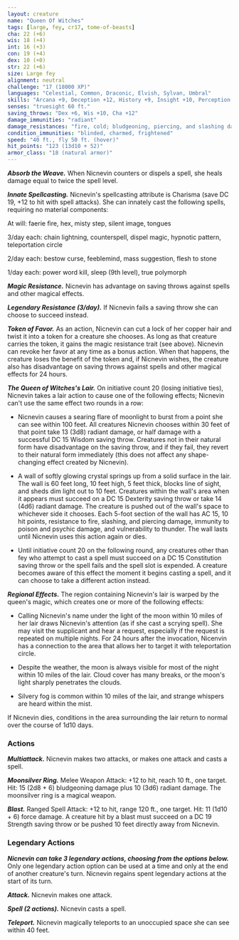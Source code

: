 ```yaml
---
layout: creature
name: "Queen Of Witches"
tags: [large, fey, cr17, tome-of-beasts]
cha: 22 (+6)
wis: 18 (+4)
int: 16 (+3)
con: 19 (+4)
dex: 10 (+0)
str: 22 (+6)
size: Large fey
alignment: neutral
challenge: "17 (18000 XP)"
languages: "Celestial, Common, Draconic, Elvish, Sylvan, Umbral"
skills: "Arcana +9, Deception +12, History +9, Insight +10, Perception +10"
senses: "truesight 60 ft."
saving_throws: "Dex +6, Wis +10, Cha +12"
damage_immunities: "radiant"
damage_resistances: "fire, cold; bludgeoning, piercing, and slashing damage from weapons that aren't cold iron"
condition_immunities: "blinded, charmed, frightened"
speed: "40 ft., fly 50 ft. (hover)"
hit_points: "123 (13d10 + 52)"
armor_class: "18 (natural armor)"
---
```


***Absorb the Weave.*** When Nicnevin counters or dispels a spell, she heals damage equal to twice the spell level.

***Innate Spellcasting.*** Nicnevin's spellcasting attribute is Charisma (save DC 19, +12 to hit with spell attacks). She can innately cast the following spells, requiring no material components:

At will: faerie fire, hex, misty step, silent image, tongues

3/day each: chain lightning, counterspell, dispel magic, hypnotic pattern, teleportation circle

2/day each: bestow curse, feeblemind, mass suggestion, flesh to stone

1/day each: power word kill, sleep (9th level), true polymorph

***Magic Resistance.*** Nicnevin has advantage on saving throws against spells and other magical effects.

***Legendary Resistance (3/day).*** If Nicnevin fails a saving throw she can choose to succeed instead.

***Token of Favor.*** As an action, Nicnevin can cut a lock of her copper hair and twist it into a token for a creature she chooses. As long as that creature carries the token, it gains the magic resistance trait (see above). Nicnevin can revoke her favor at any time as a bonus action. When that happens, the creature loses the benefit of the token and, if Nicnevin wishes, the creature also has disadvantage on saving throws against spells and other magical effects for 24 hours.

***The Queen of Witches's Lair.*** On initiative count 20 (losing initiative ties), Nicnevin takes a lair action to cause one of the following effects; Nicnevin can't use the same effect two rounds in a row:

- Nicnevin causes a searing flare of moonlight to burst from a point she can see within 100 feet. All creatures Nicnevin chooses within 30 feet of that point take 13 (3d8) radiant damage, or half damage with a successful DC 15 Wisdom saving throw. Creatures not in their natural form have disadvantage on the saving throw, and if they fail, they revert to their natural form immediately (this does not affect any shape-changing effect created by Nicnevin).

- A wall of softly glowing crystal springs up from a solid surface in the lair. The wall is 60 feet long, 10 feet high, 5 feet thick, blocks line of sight, and sheds dim light out to 10 feet. Creatures within the wall's area when it appears must succeed on a DC 15 Dexterity saving throw or take 14 (4d6) radiant damage. The creature is pushed out of the wall's space to whichever side it chooses. Each 5-foot section of the wall has AC 15, 10 hit points, resistance to fire, slashing, and piercing damage, immunity to poison and psychic damage, and vulnerability to thunder. The wall lasts until Nicnevin uses this action again or dies.

- Until initiative count 20 on the following round, any creatures other than fey who attempt to cast a spell must succeed on a DC 15 Constitution saving throw or the spell fails and the spell slot is expended. A creature becomes aware of this effect the moment it begins casting a spell, and it can choose to take a different action instead.

***Regional Effects.*** The region containing Nicnevin's lair is warped by the queen's magic, which creates one or more of the following effects:

- Calling Nicnevin's name under the light of the moon within 10 miles of her lair draws Nicnevin's attention (as if she cast a scrying spell). She may visit the supplicant and hear a request, especially if the request is repeated on multiple nights. For 24 hours after the invocation, Nicenvin has a connection to the area that allows her to target it with teleportation circle.

- Despite the weather, the moon is always visible for most of the night within 10 miles of the lair. Cloud cover has many breaks, or the moon's light sharply penetrates the clouds.

- Silvery fog is common within 10 miles of the lair, and strange whispers are heard within the mist.

If Nicnevin dies, conditions in the area surrounding the lair return to normal over the course of 1d10 days.

### Actions

***Multiattack.*** Nicnevin makes two attacks, or makes one attack and casts a spell.

***Moonsilver Ring.*** Melee Weapon Attack: +12 to hit, reach 10 ft., one target. Hit: 15 (2d8 + 6) bludgeoning damage plus 10 (3d6) radiant damage. The moonsilver ring is a magical weapon.

***Blast.*** Ranged Spell Attack: +12 to hit, range 120 ft., one target. Hit: 11 (1d10 + 6) force damage. A creature hit by a blast must succeed on a DC 19 Strength saving throw or be pushed 10 feet directly away from Nicnevin.

### Legendary Actions

***Nicnevin can take 3 legendary actions, choosing from the options below.*** Only one legendary action option can be used at a time and only at the end of another creature's turn. Nicnevin regains spent legendary actions at the start of its turn.

***Attack.*** Nicnevin makes one attack.

***Spell (2 actions).*** Nicnevin casts a spell.

***Teleport.*** Nicnevin magically teleports to an unoccupied space she can see within 40 feet.

